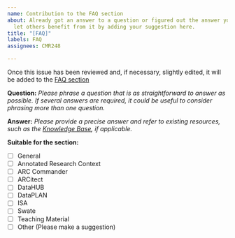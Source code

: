 ```yaml
---
name: Contribution to the FAQ section
about: Already got an answer to a question or figured out the answer yourself? Please
  let others benefit from it by adding your suggestion here.
title: "[FAQ]"
labels: FAQ
assignees: CMR248

---
```


Once this issue has been reviewed and, if necessary, slightly edited, it will be added to the [FAQ section](https://nfdi4plants.org/nfdi4plants.knowledgebase/docs/faqs/faqs.html)

**Question:**
*Please phrase a question that is as straightforward to answer as possible. If several answers are required, it could be useful to consider phrasing more than one question.*

**Answer:**
*Please provide a precise answer and refer to existing resources, such as the [Knowledge Base](https://nfdi4plants.org/nfdi4plants.knowledgebase/index.html), if applicable.*

**Suitable for the section:**
- [ ] General
- [ ] Annotated Research Context
- [ ] ARC Commander
- [ ] ARCitect
- [ ] DataHUB
- [ ] DataPLAN
- [ ] ISA
- [ ] Swate
- [ ] Teaching Material
- [ ] Other (Please make a suggestion)
